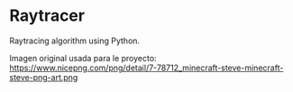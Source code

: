 # Raytracer
Raytracing algorithm using Python.

Imagen original usada para le proyecto: https://www.nicepng.com/png/detail/7-78712_minecraft-steve-minecraft-steve-png-art.png
